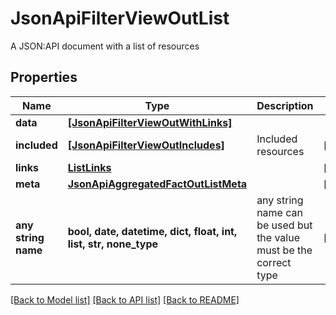 # JsonApiFilterViewOutList

A JSON:API document with a list of resources

## Properties
Name | Type | Description | Notes
------------ | ------------- | ------------- | -------------
**data** | [**[JsonApiFilterViewOutWithLinks]**](JsonApiFilterViewOutWithLinks.md) |  | 
**included** | [**[JsonApiFilterViewOutIncludes]**](JsonApiFilterViewOutIncludes.md) | Included resources | [optional] 
**links** | [**ListLinks**](ListLinks.md) |  | [optional] 
**meta** | [**JsonApiAggregatedFactOutListMeta**](JsonApiAggregatedFactOutListMeta.md) |  | [optional] 
**any string name** | **bool, date, datetime, dict, float, int, list, str, none_type** | any string name can be used but the value must be the correct type | [optional]

[[Back to Model list]](../README.md#documentation-for-models) [[Back to API list]](../README.md#documentation-for-api-endpoints) [[Back to README]](../README.md)


